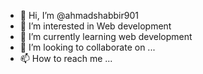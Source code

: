 - 👋 Hi, I’m @ahmadshabbir901
- 👀 I’m interested in Web development
- 🌱 I’m currently learning web development
- 💞️ I’m looking to collaborate on ...
- 📫 How to reach me ...

<!---
ahmadshabbir901/ahmadshabbir901 is a ✨ special ✨ repository because its `README.md` (this file) appears on your GitHub profile.
You can click the Preview link to take a look at your changes.
--->
